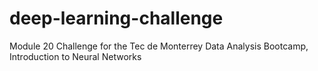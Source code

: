 # deep-learning-challenge
Module 20 Challenge for the Tec de Monterrey Data Analysis Bootcamp, Introduction to Neural Networks
